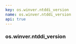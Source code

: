 ```yaml
---
key: os.winver.ntddi_version
name: os.winver.ntddi_version
api: true
---
```


### os.winver.ntddi_version

